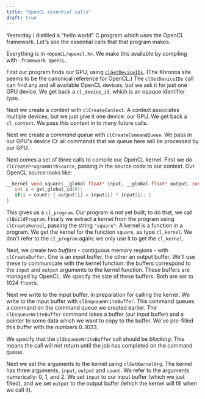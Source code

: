 ```yaml
---
title: "OpenCL essential calls"
draft: true
---
```


Yesterday I distilled a "hello world" C program which uses the OpenCL framework. 
Let's see the essential calls that that program makes.

Everything is in `<OpenCL/opencl.h>`. 
We make this available by compiling with `-framework OpenCL`.

First our program finds our GPU, 
using [`clGetDeviceIDs`](https://www.khronos.org/registry/OpenCL/sdk/1.0/docs/man/xhtml/clGetDeviceIDs.html).
(The Khronos site seems to be the canonical reference for OpenCL.) 
The `clGetDeviceIDs` call can find any and all available OpenCL devices, 
but we ask it for just one GPU device. 
We get back a `cl_device_id`, 
which is an opaque identifier type.

Next we create a _context_ with `clCreateContext`. 
A context associates multiple devices, but we just give it one device: our GPU. 
We get back a `cl_context`. 
We pass this context in to many future calls.

Next we create a _command queue_ with `clCreateCommandQueue`. 
We pass in our GPU's device ID: 
all commands that we queue here will be processed by our GPU.

Next comes a set of three calls to compile our OpenCL kernel. 
First we do `clCreateProgramWithSource`, passing in the source code to our context. 
Our OpenCL source looks like:

```c
__kernel void square(__global float* input, __global float* output, const unsigned int count) {
   int i = get_global_id(0);
   if(i < count) { output[i] = input[i] * input[i]; }
}
```

This gives us a `cl_program`. 
Our program is not yet built; 
to do that, we call `clBuildProgram`. 
Finally we extract a _kernel_ from the program using `clCreateKernel`, 
passing the string `"square"`. 
A kernel is a function in a program. 
We get the kernel for the function `square`, as type `cl_kernel`. 
We don't refer to the `cl_program` again; 
we only use it to get the `cl_kernel`.

Next, we create two _buffers_ - contiguous memory regions - with `clCreateBuffer`. 
One is an input buffer, the other an output buffer. 
We'll use these to communicate with the kernel function: 
the buffers correspond to the `input` and `output` arguments to the kernel function. 
These buffers are managed by OpenCL. 
We specify the size of these buffers. 
Both are set to 1024 `float`s.

Next we write to the input buffer, 
in preparation for calling the kernel. 
We write to the input buffer with `clEnqueueWriteBuffer`. 
This command queues a command on the command queue we created earlier. 
The `clEnqueueWriteBuffer` command takes a buffer (our input buffer) 
and a pointer to some data which we want to copy to the buffer. 
We've pre-filled this buffer with the numbers 0..1023.

We specify that the `clEnqueueWriteBuffer` call should be _blocking_. 
This means the call will not return until the job has completed on the command queue.

Next we set the arguments to the kernel using `clSetKernelArg`. 
The kernel has three arguments, `input`, `output` and `count`. 
We refer to the arguments numerically: 0, 1, and 2. 
We set `input` to our input buffer (which we just filled), 
and we set `output` to the output buffer (which the kernel will fill when we call it).
